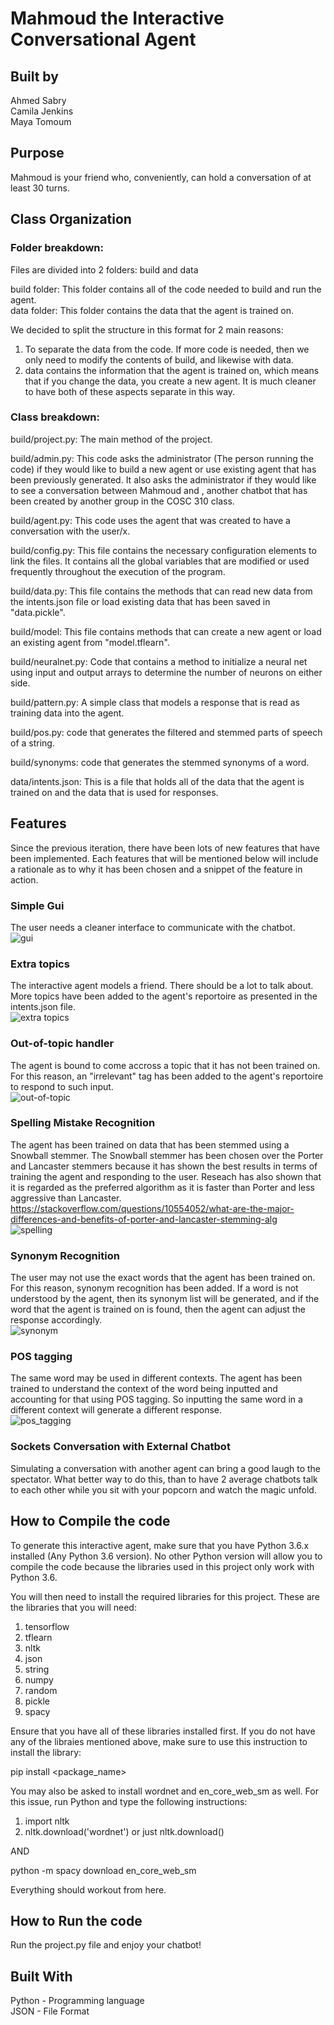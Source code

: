 # Mahmoud the Interactive Conversational Agent

## Built by  

Ahmed Sabry  
Camila Jenkins  
Maya Tomoum  

## Purpose
Mahmoud is your friend who, conveniently, can hold a conversation of at least 30 turns. 

## Class Organization
### Folder breakdown: 

Files are divided into 2 folders: build and data 

build folder: This folder contains all of the code needed to build and run the agent.  
data folder: This folder contains the data that the agent is trained on. 

We decided to split the structure in this format for 2 main reasons:  
1) To separate the data from the code. If more code is needed, then we only need to modify the contents of build, and likewise with data.  
2) data contains the information that the agent is trained on, which means that if you change the data, you create a new agent. It is much cleaner to have both of these aspects separate in this way.  

### Class breakdown: 
build/project.py: The main method of the project.  

build/admin.py: This code asks the administrator (The person running the code) if they would like to build a new agent or use existing agent that has been previously generated. It also asks the administrator if they would like to see a conversation between Mahmoud and , another chatbot that has been created by another group in the COSC 310 class.  

build/agent.py: This code uses the agent that was created to have a conversation with the user/x.  

build/config.py: This file contains the necessary configuration elements to link the files. It contains all the global variables that are modified or used frequently throughout the execution of the program.  

build/data.py: This file contains the methods that can read new data from the intents.json file or load existing data that has been saved in "data.pickle".  

build/model: This file contains methods that can create a new agent or load an existing agent from "model.tflearn".  

build/neuralnet.py: Code that contains a method to initialize a neural net using input and output arrays to determine the number of neurons on either side.  

build/pattern.py: A simple class that models a response that is read as training data into the agent.  

build/pos.py: code that generates the filtered and stemmed parts of speech of a string.  

build/synonyms: code that generates the stemmed synonyms of a word.  

data/intents.json: This is a file that holds all of the data that the agent is trained on and the data that is used for responses.  
  
## Features  

Since the previous iteration, there have been lots of new features that have been implemented. Each features that will be mentioned below will include a rationale as to why it has been chosen and a snippet of the feature in action.  

### Simple Gui  
The user needs a cleaner interface to communicate with the chatbot.  
![gui](https://user-images.githubusercontent.com/52863189/78506820-35ec4180-7731-11ea-97c0-7ec84e20d2bc.png)


### Extra topics  
The interactive agent models a friend. There should be a lot to talk about. More topics have been added to the agent's reportoire as presented in the intents.json file.  
![extra topics](https://user-images.githubusercontent.com/52863189/78506903-ccb8fe00-7731-11ea-9547-6774fbe0710f.png)

### Out-of-topic handler  
The agent is bound to come accross a topic that it has not been trained on. For this reason, an "irrelevant" tag has been added to the agent's reportoire to respond to such input.  
![out-of-topic](https://user-images.githubusercontent.com/52863189/78506968-333e1c00-7732-11ea-95b4-77d883e75990.png)
 

### Spelling Mistake Recognition  
The agent has been trained on data that has been stemmed using a Snowball stemmer. The Snowball stemmer has been chosen over the Porter and Lancaster stemmers because it has shown the best results in terms of training the agent and responding to the user. Reseach has also shown that it is regarded as the preferred algorithm as it is faster than Porter and less aggressive than Lancaster.  
https://stackoverflow.com/questions/10554052/what-are-the-major-differences-and-benefits-of-porter-and-lancaster-stemming-alg  
![spelling](https://user-images.githubusercontent.com/52863189/78507179-7baa0980-7733-11ea-8d09-336c778fa44f.png)
 

### Synonym Recognition  
The user may not use the exact words that the agent has been trained on. For this reason, synonym recognition has been added. If a word is not understood by the agent, then its synonym list will be generated, and if the word that the agent is trained on is found, then the agent can adjust the response accordingly.  
![synonym](https://user-images.githubusercontent.com/52863189/78508892-152ae880-773f-11ea-90a0-b2e51588b1a5.png)

### POS tagging  
The same word may be used in different contexts. The agent has been trained to understand the context of the word being inputted and accounting for that using POS tagging. So inputting the same word in a different context will generate a different response.  
![pos_tagging](https://user-images.githubusercontent.com/52863189/78508940-64711900-773f-11ea-95c5-8cd8d6aff635.png) 

### Sockets Conversation with External Chatbot  
Simulating a conversation with another agent can bring a good laugh to the spectator. What better way to do this, than to have 2 average chatbots talk to each other while you sit with your popcorn and watch the magic unfold.
<Snippet> 


## How to Compile the code
To generate this interactive agent, make sure that you have Python 3.6.x installed (Any Python 3.6 version). No other Python version will allow you to compile the code because the libraries used in this project only work with Python 3.6.  

You will then need to install the required libraries for this project. These are the libraries that you will need:  
1) tensorflow  
2) tflearn  
3) nltk  
4) json  
5) string  
6) numpy  
7) random  
8) pickle  
9) spacy

Ensure that you have all of these libraries installed first. If you do not have any of the libraies mentioned above, make sure to use this instruction to install the library:  
  
   pip install <package_name>

You may also be asked to install wordnet and en_core_web_sm as well. For this issue, run Python and type the following instructions:  
1) import nltk  
2) nltk.download('wordnet') or just nltk.download()  

AND  

python -m spacy download en_core_web_sm

Everything should workout from here.  

## How to Run the code

Run the project.py file and enjoy your chatbot!


## Built With
Python - Programming language  
JSON - File Format  
